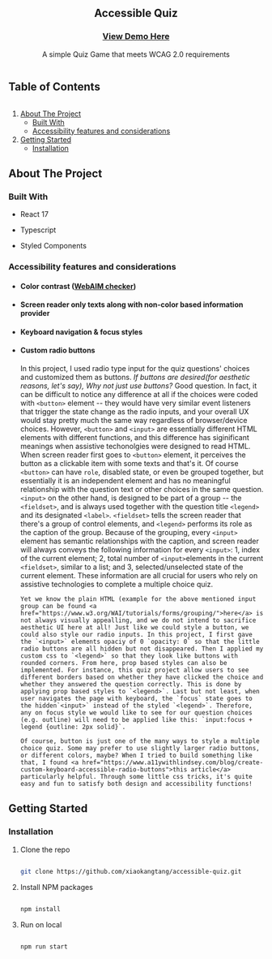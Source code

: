 <p align="center">
  <h2 align="center">Accessible Quiz </h2>
  <h3 align="center"><a href="https://xiaokangtang.github.io/accessible-quiz/">View Demo Here</a></h3>
  <p align="center">
    A simple Quiz Game that meets WCAG 2.0 requirements
  </p>
</p>

  <summary><h2 style="display: inline-block">Table of Contents</h2></summary>
  <ol>
    <li>
      <a href="#about-the-project">About The Project</a>
      <ul>
        <li><a href="#built-with">Built With</a></li>
        <li><a href="#accessibility-features-and-considerations">Accessibility features and considerations</a></li>
      </ul>
    </li>
    <li>
      <a href="#getting-started">Getting Started</a>
      <ul>
        <li><a href="#installation">Installation</a></li>
      </ul>
    </li>
  </ol>

## About The Project

### Built With

- React 17

- Typescript

- Styled Components

### Accessibility features and considerations

- #### Color contrast (<a href="https://webaim.org/resources/contrastchecker/">WebAIM checker</a>)

- #### Screen reader only texts along with non-color based information provider

- #### Keyboard navigation & focus styles

- #### Custom radio buttons

  In this project, I used radio type input for the quiz questions' choices and customized them as buttons.
  _If buttons are desired(for aesthetic reasons, let's say), Why not just use buttons?_
  Good question. In fact, it can be difficult to notice any difference at all if the choices were coded with `<button>` element -- they would have very similar event listeners that trigger the state change as the radio inputs, and your overall UX would stay pretty much the same way regardless of browser/device choices.
  However, `<button>` and `<input>` are essentially different HTML elements with different functions, and this difference has siginificant meanings when assistive techonolgies were designed to read HTML. When screen reader first goes to `<button>` element, it perceives the button as a clickable item with some texts and that's it. Of course `<button>` can have `role`, disabled state, or even be grouped together, but essentially it is an independent element and has no meaningful relationship with the question text or other choices in the same question.
  `<input>` on the other hand, is designed to be part of a group -- the `<fieldset>`, and is always used together with the question title `<legend>` and its designated `<label>`. `<fieldset>` tells the screen reader that there's a group of control elements, and `<legend>` performs its role as the caption of the group. Because of the grouping, every `<input>` element has semantic relationships with the caption, and screen reader will always conveys the following information for every `<input>`: 1, index of the current element; 2, total number of `<input>`elements in the current `<fieldset>`, similar to a list; and 3, selected/unselected state of the current element. These information are all crucial for users who rely on assistive technologies to complete a multiple choice quiz.

      Yet we know the plain HTML (example for the above mentioned input group can be found <a href="https://www.w3.org/WAI/tutorials/forms/grouping/">here</a> is not always visually appealling, and we do not intend to sacrifice aesthetic UI here at all! Just like we could style a button, we could also style our radio inputs. In this project, I first gave the `<input>` elements opaciy of 0 `opacity: 0` so that the little radio buttons are all hidden but not disappeared. Then I applied my custom css to `<legend>` so that they look like buttons with rounded corners. From here, prop based styles can also be implemented. For instance, this quiz project allow users to see different borders based on whether they have clicked the choice and whether they answered the question correctly. This is done by applying prop based styles to `<legend>`. Last but not least, when user navigates the page with keyboard, the `focus` state goes to the hidden`<input>` instead of the styled `<legend>`. Therefore, any on focus style we would like to see for our question choices (e.g. outline) will need to be applied like this: `input:focus + legend {outline: 2px solid}`.

      Of course, button is just one of the many ways to style a multiple choice quiz. Some may prefer to use slightly larger radio buttons, or different colors, maybe? When I tried to build something like that, I found <a href="https://www.a11ywithlindsey.com/blog/create-custom-keyboard-accessible-radio-buttons">this article</a> particularly helpful. Through some little css tricks, it's quite easy and fun to satisfy both design and accessibility functions!

  <!-- GETTING STARTED -->

## Getting Started

### Installation

1. Clone the repo

   ```sh

   git clone https://github.com/xiaokangtang/accessible-quiz.git

   ```

2. Install NPM packages

   ```sh

   npm install

   ```

3. Run on local

   ```sh

   npm run start

   ```
